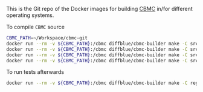 This is the Git repo of the Docker images for building
[CBMC](https://github.com/diffblue/cbmc) in/for different operating systems.                        

To compile `CBMC` source

```bash
CBMC_PATH=~/Workspace/cbmc-git
docker run --rm -v ${CBMC_PATH}:/cbmc diffblue/cbmc-builder make -C src minisat2-download
docker run --rm -v ${CBMC_PATH}:/cbmc diffblue/cbmc-builder make -C src libzip-download zlib-download
docker run --rm -v ${CBMC_PATH}:/cbmc diffblue/cbmc-builder make -C src libzip-build
docker run --rm -v ${CBMC_PATH}:/cbmc diffblue/cbmc-builder make -C src -j2
```

To run tests afterwards

```bash
docker run --rm -v ${CBMC_PATH}:/cbmc diffblue/cbmc-builder make -C regression test
```
